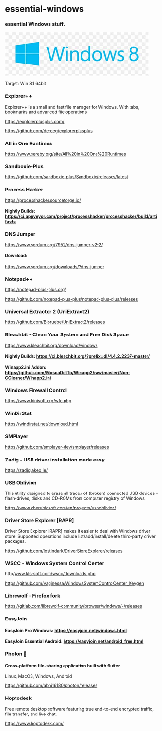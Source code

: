 # essential-windows
### essential Windows stuff. 
![winlogo](./windows-logo.jpg)

Target: Win 8.1 64bit

### Explorer++
Explorer++ is a small and fast file manager for Windows. With tabs, bookmarks and advanced file operations


https://explorerplusplus.com/

https://github.com/derceg/explorerplusplus


### All in One Runtimes
https://www.sereby.org/site/All%20in%20One%20Runtimes

### Sandboxie-Plus

https://github.com/sandboxie-plus/Sandboxie/releases/latest

### Process Hacker

https://processhacker.sourceforge.io/


#### Nightly Builds: https://ci.appveyor.com/project/processhacker/processhacker/build/artifacts

### DNS Jumper

https://www.sordum.org/7952/dns-jumper-v2-2/

#### Download: 
https://www.sordum.org/downloads/?dns-jumper


### Notepad++

https://notepad-plus-plus.org/

https://github.com/notepad-plus-plus/notepad-plus-plus/releases

### Universal Extractor 2 (UniExtract2)


https://github.com/Bioruebe/UniExtract2/releases

### Bleachbit - Clean Your System and Free Disk Space

https://www.bleachbit.org/download/windows

#### Nightly Builds: https://ci.bleachbit.org/?prefix=dl/4.4.2.2237-master/

#### Winapp2.ini Addon: https://github.com/MoscaDotTo/Winapp2/raw/master/Non-CCleaner/Winapp2.ini


### Windows Firewall Control

https://www.binisoft.org/wfc.php


### WinDirStat

https://windirstat.net/download.html


### SMPlayer

https://github.com/smplayer-dev/smplayer/releases


### Zadig - USB driver installation made easy

https://zadig.akeo.ie/

### USB Oblivion
This utility designed to erase all traces of (broken) connected USB devices - flash-drives, disks and CD-ROMs from computer registry of Windows

https://www.cherubicsoft.com/en/projects/usboblivion/

### Driver Store Explorer [RAPR]
Driver Store Explorer [RAPR] makes it easier to deal with Windows driver store. Supported operations include list/add/install/delete third-party driver packages.


https://github.com/lostindark/DriverStoreExplorer/releases


### WSCC - Windows System Control Center

http/www.kls-soft.com/wscc/downloads.php

https://github.com/vaginessa/WindowsSystemControlCenter_Keygen


### Librewolf - Firefox fork

https://gitlab.com/librewolf-community/browser/windows/-/releases


### EasyJoin

#### EasyJoin Pro Windows: https://easyjoin.net/windows.html

#### EasyJoin Essential Android: https://easyjoin.net/android_free.html

### Photon 🚀
#### Cross-platform file-sharing application built with flutter
Linux, MacOS, Windows, Android

https://github.com/abhi16180/photon/releases

### Hoptodesk
Free remote desktop software featuring true end-to-end encrypted traffic, file transfer, and live chat.

https://www.hoptodesk.com/

